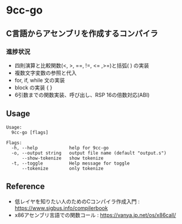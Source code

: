 # 9cc-go

## C言語からアセンブリを作成するコンパイラ
### 進捗状況
- 四則演算と比較関数(<, >, ==, !=, <= ,>=)と括弧( ) の実装
- 複数文字変数の参照と代入
- for, if, while 文の実装
- block の実装 { }
- 6引数までの関数実装、呼び出し、RSP 16の倍数対応(ABI)

## Usage
``` consolev
Usage:
  9cc-go [flags]

Flags:
  -h, --help            help for 9cc-go
  -o, --output string   output file name (default "output.s")
      --show-tokenize   show tokenize
  -t, --toggle          Help message for toggle
      --tokenize        only tokenize

```

## Reference
- 低レイヤを知りたい人のためのCコンパイラ作成入門 : https://www.sigbus.info/compilerbook
- x86アセンブリ言語での関数コール : https://vanya.jp.net/os/x86call/
